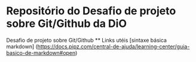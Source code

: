 # Repositório do Desafio de projeto sobre Git/Github da DiO
Desafio de projeto sobre Git/Github
** Links utéis
[sintaxe básica markdown] (https://docs.pipz.com/central-de-ajuda/learning-center/guia-basico-de-markdown#open)

